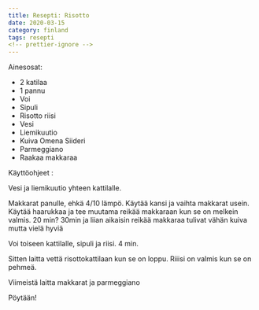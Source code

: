```yaml
---
title: Resepti: Risotto
date: 2020-03-15
category: finland
tags: resepti
<!-- prettier-ignore -->
---
```


Ainesosat:

- 2 katilaa
- 1 pannu
- Voi
- Sipuli
- Risotto riisi
- Vesi
- Liemikuutio
- Kuiva Omena Siideri
- Parmeggiano
- Raakaa makkaraa

Käyttöohjeet :

Vesi ja liemikuutio yhteen kattilalle.

Makkarat panulle, ehkä 4/10 lämpö. Käytää kansi ja vaihta makkarat usein. Käytää
haarukkaa ja tee muutama reikää makkaraan kun se on melkein valmis. 20 min?
30min ja liian aikaisin reikää makkaraa tulivat vähän kuiva mutta vielä hyviä

Voi toiseen kattilalle, sipuli ja riisi. 4 min.

Sitten laitta vettä risottokattilaan kun se on loppu. Riiisi on valmis kun se on
pehmeä.

Viimeistä laitta makkarat ja parmeggiano

Pöytään!
